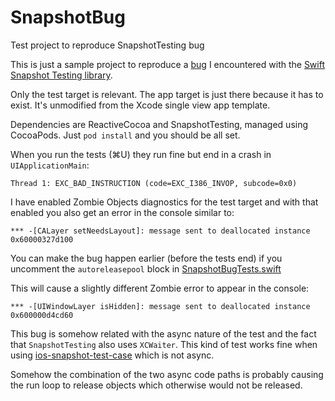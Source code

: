 # SnapshotBug
Test project to reproduce SnapshotTesting bug

This is just a sample project to reproduce a [bug](https://github.com/pointfreeco/swift-snapshot-testing/issues/163) I encountered with the [Swift Snapshot Testing library](https://github.com/pointfreeco/swift-snapshot-testing).

Only the test target is relevant. The app target is just there because it has to exist. It's unmodified from the Xcode single view app template.

Dependencies are ReactiveCocoa and SnapshotTesting, managed using CocoaPods. Just `pod install` and you should be all set.

When you run the tests (⌘U) they run fine but end in a crash in `UIApplicationMain`:

`Thread 1: EXC_BAD_INSTRUCTION (code=EXC_I386_INVOP, subcode=0x0)`

I have enabled Zombie Objects diagnostics for the test target and with that enabled you also get an error in the console similar to:

`*** -[CALayer setNeedsLayout]: message sent to deallocated instance 0x60000327d100`

You can make the bug happen earlier (before the tests end) if you uncomment the `autoreleasepool` block in [SnapshotBugTests.swift](https://github.com/mluisbrown/SnapshotBug/blob/master/SnapshotBugTests/SnapshotBugTests.swift#L11)

This will cause a slightly different Zombie error to appear in the console:

`*** -[UIWindowLayer isHidden]: message sent to deallocated instance 0x600000d4cd60`

This bug is somehow related with the async nature of the test and the fact that `SnapshotTesting` also uses `XCWaiter`. This kind of test works fine when using [ios-snapshot-test-case](https://github.com/uber/ios-snapshot-test-case) which is not async.

Somehow the combination of the two async code paths is probably causing the run loop to release objects which otherwise would not be released.
